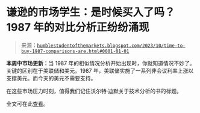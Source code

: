 <!--yml

分类：未分类

日期：2024-05-18 01:24:34

-->

# 谦逊的市场学生：是时候买入了吗？1987 年的对比分析正纷纷涌现

> 来源：[`humblestudentofthemarkets.blogspot.com/2023/10/time-to-buy-1987-comparisons-are.html#0001-01-01`](https://humblestudentofthemarkets.blogspot.com/2023/10/time-to-buy-1987-comparisons-are.html#0001-01-01)

**本周中市场更新**：当 1987 年的相似情况分析开始出现时，你就知道情况不妙了。关键的区别在于美联储和美元。1987 年，美联储实施了一系列非会议利率上涨以支撑美元。而今天的美元不需要支持。

在这些市场压力时刻，值得我们记住沃尔特·迪默关于技术分析的书的标题。

全文可在此[查看](https://humblestudentofthemarkets.com/2023/10/04/time-to-buy-1987-comparisons-are-crawling-out-of-the-woodwork/)。
